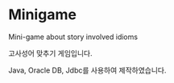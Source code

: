 # Minigame
Mini-game about story involved idioms

고사성어 맞추기 게임입니다.

Java, Oracle DB, Jdbc를 사용하여 제작하였습니다.

   
 
 
  
  
 
